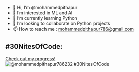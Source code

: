 - 👋 Hi, I’m @mohammedpithapur
- 👀 I’m interested in ML and AI
- 🌱 I’m currently learning Python
- 💞️ I’m looking to collaborate on Python projects
- 📫 How to reach me : mohammedpithapur786@gmail.com

<!---
mohammedpithapur/mohammedpithapur is a ✨ special ✨ repository because its `README.md` (this file) appears on your GitHub profile.
You can click the Preview link to take a look at your changes.
--->
## #30NitesOfCode:
  [Check out my progress!](https://www.codedex.io/@mohammedpithapur786232/30-nites-of-code)  
  ![@mohammedpithapur786232 #30NitesOfCode](https://www.codedex.io/api/petStatus?user=mohammedpithapur786232)
